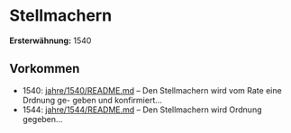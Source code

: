 # Stellmachern

**Ersterwähnung:** 1540

## Vorkommen
- 1540: [jahre/1540/README.md](../jahre/1540/README.md) – Den Stellmachern wird vom Rate eine Drdnung ge-
geben und konfirmiert...
- 1544: [jahre/1544/README.md](../jahre/1544/README.md) – Den Stellmachern wird Ordnung gegeben...
